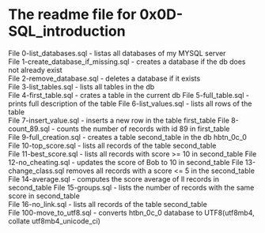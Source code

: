 # The readme file for 0x0D-SQL_introduction  

File 0-list_databases.sql - listas all databases of my MYSQL server  
File 1-create_database_if_missing.sql - creates a database if the db does not already exist  
File 2-remove_database.sql - deletes a database if it exists  
File 3-list_tables.sql - lists all tables in the db  
File 4-first_table.sql - crates a table in the current db
File 5-full_table.sql - prints full description of the table
File 6-list_values.sql - lists all rows of the table  
File 7-insert_value.sql - inserts a new row in the table first_table
File 8-count_89.sql - counts the number of records with id 89 in first_table  
File 9-full_creation.sql - creates a table second_table in the db hbtn_0c_0  
File 10-top_score.sql - lists all records of the table second_table  
File 11-best_score.sql - lists all records with score >= 10 in second_table
File 12-no_cheating.sql - updates the score of Bob to 10 in second_table
File 13-change_class.sql removes all records with a score <= 5 in the second_table  
File 14-average.sql - computes the score average of ll records in second_table
File 15-groups.sql - lists the number of records with the same score in second_table  
File 16-no_link.sql - lists all records of the table second_table  
File 100-move_to_utf8.sql - converts htbn_0c_0 database to UTF8(utf8mb4, collate utf8mb4_unicode_ci)